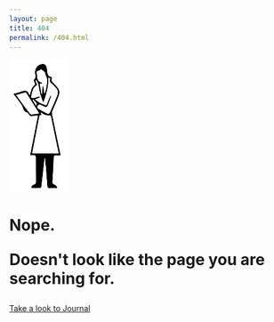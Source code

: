 ```yaml
---
layout: page
title: 404
permalink: /404.html
---
```


<!-- <img src="http://payload399.cargocollective.com/1/10/325579/10282917/404.png" alt="404 img"> -->
<img src="/images/404.png" alt="404 img" height="239" width="108">
<br>
<h1>
Nope.
<p>Doesn't look like the page you are searching for.</h1></p>

<a href="http://fabriziogoglia.com//journal/" class="button">Take a look to Journal</a>

